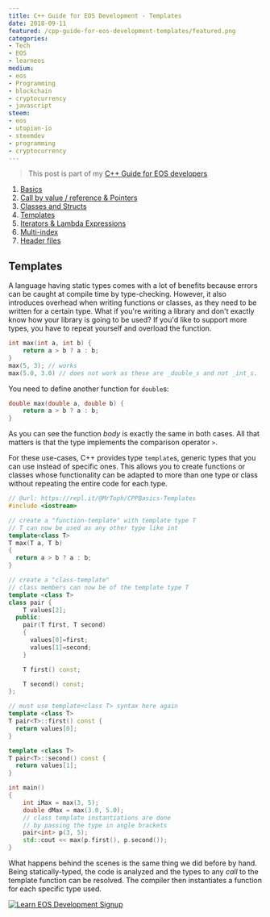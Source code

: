 ```yaml
---
title: C++ Guide for EOS Development - Templates
date: 2018-09-11
featured: /cpp-guide-for-eos-development-templates/featured.png
categories:
- Tech
- EOS
- learneos
medium:
- eos
- Programming
- blockchain
- cryptocurrency
- javascript
steem:
- eos
- utopian-io
- steemdev
- programming
- cryptocurrency
---
```


> This post is part of my [C++ Guide for EOS developers](/categories/learneos)

1. [Basics](/cpp-guide-for-eos-development-basics/)
1. [Call by value / reference & Pointers](/cpp-guide-for-eos-development-call-by-value-reference/)
1. [Classes and Structs](/cpp-guide-for-eos-development-classes-and-structs/)
1. [Templates](/cpp-guide-for-eos-development-templates)
1. [Iterators & Lambda Expressions](/cpp-guide-for-eos-development-iterators-lambda-expressions)
1. [Multi-index](/cpp-guide-for-eos-development-multi-index)
1. [Header files](/cpp-guide-for-eos-development-header-files)

## Templates

A language having static types comes with a lot of benefits because errors can be caught at compile time by type-checking.
However, it also introduces overhead when writing functions or classes, as they need to be written for a certain type.
What if you're writing a library and don't exactly know how your library is going to be used?
If you'd like to support more types, you have to repeat yourself and overload the function.

```cpp
int max(int a, int b) {
    return a > b ? a : b;
}
max(5, 3); // works
max(5.0, 3.0) // does not work as these are _double_s and not _int_s.
```

You need to define another function for `double`s:

```cpp
double max(double a, double b) {
    return a > b ? a : b;
}
```

As you can see the function _body_ is exactly the same in both cases. All that matters is that the type implements the comparison operator `>`.

For these use-cases, C++ provides type `template`s, generic types that you can use instead of specific ones.
This allows you to create functions or classes whose functionality can be adapted to more than one type or class without repeating the entire code for each type.

```cpp
// @url: https://repl.it/@MrToph/CPPBasics-Templates
#include <iostream>

// create a "function-template" with template type T
// T can now be used as any other type like int
template<class T>
T max(T a, T b)
{
  return a > b ? a : b;
}

// create a "class-template"
// class members can now be of the template type T
template <class T>
class pair {
    T values[2];
  public:
    pair(T first, T second)
    {
      values[0]=first;
      values[1]=second;
    }

    T first() const;

    T second() const;
};

// must use template<class T> syntax here again
template <class T>
T pair<T>::first() const {
  return values[0];
}

template <class T>
T pair<T>::second() const {
  return values[1];
}

int main()
{
    int iMax = max(3, 5);
    double dMax = max(3.0, 5.0);
    // class template instantiations are done
    // by passing the type in angle brackets
    pair<int> p(3, 5);
    std::cout << max(p.first(), p.second());
}

```

What happens behind the scenes is the same thing we did before by hand.
Being statically-typed, the code is analyzed and the types to any _call_ to the template function can be resolved.
The compiler then instantiates a function for each specific type used.

[![Learn EOS Development Signup](https://cmichel.io/images/learneos_subscribe.png)](https://learneos.dev#modal)
